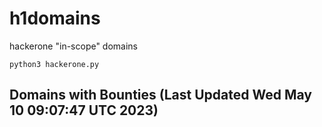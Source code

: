 # h1domains
hackerone "in-scope" domains

`python3 hackerone.py`
## Domains with Bounties (Last Updated Wed May 10 09:07:47 UTC 2023)
```

```

